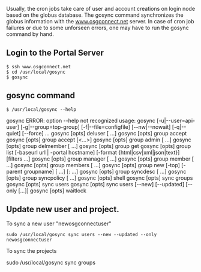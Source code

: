 [title]: - "Create user login and projects by manual intervention with gosync"

Usually, the cron jobs take care of user and account creations on login node based on the globus database. The gosync command synchronizes the globus information with the www.osgconnect.net server. In case of cron job failures or due to some unforseen 
errors, one may have to run the gosync command by hand. 

## Login to the Portal Server

    $ ssh www.osgconnect.net
    $ cd /usr/local/gosync
    $ gosync

## gosync command 

    $ /usr/local/gosync --help
gosync ERROR: option --help not recognized
    usage: gosync [-u|--user=api-user] [-g|--group=top-group] [-f|--file=configfile] [--nw|--nowait] [-q|--quiet] [--force] ...
           gosync [opts] deluser <user> [<user> ...]
           gosync [opts] group accept <groupname> <user> <email>
           gosync [opts] group accept <groupname> <user> [<...>]
           gosync [opts] group admin <groupname> <user> [<user> ...]
           gosync [opts] group delmember <groupname> <user> [<user> ...]
           gosync [opts] group get <groupname>
           gosync [opts] group list [-baseurl url | -portal hostname] [-format {html|csv|xml|json|text}] [filters ...]
           gosync [opts] group manager <groupname> <user> [<user> ...]
           gosync [opts] group member <groupname> <user> [<user> ...]
           gosync [opts] group members <groupname> [<groupname> ...]
           gosync [opts] group new [-top] [-parent groupname] <groupname> [<groupname> ...] [: <user> ...]
           gosync [opts] group syncdesc <groupname> [<groupname> ...]
           gosync [opts] group syncpolicy <groupname> [<groupname> ...]
           gosync [opts] shell
           gosync [opts] sync groups
           gosync [opts] sync users
           gosync [opts] sync users [--new] [--updated] [--only <user> [...]]
           gosync [opts] waitlock

## Update new user and project. 
To sync a new user "newosgconnectuser"

    sudo /usr/local/gosync sync users --new --updated --only newosgconnectuser

To sync the projects

   sudo /usr/local/gosync sync groups









